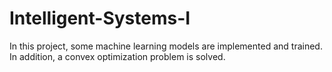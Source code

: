# Intelligent-Systems-I
In this project, some machine learning models are implemented and trained. In addition, a convex optimization problem is solved.
